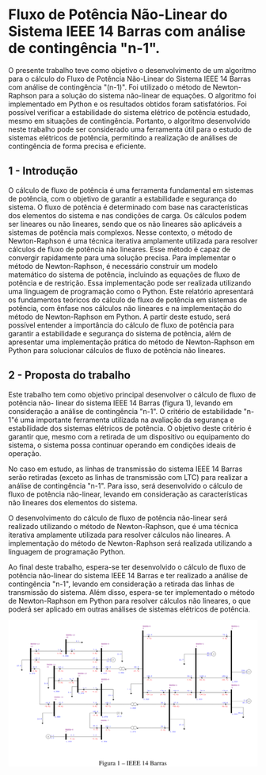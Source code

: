 
# Fluxo de Potência Não-Linear do Sistema IEEE 14 Barras com análise de contingência "n-1".

O presente trabalho teve como objetivo o desenvolvimento de um algoritmo para o cálculo do Fluxo de Potência Não-Linear do Sistema IEEE 14 Barras com análise de contingência "(n-1)".
Foi utilizado o método de Newton-Raphson para a solução do sistema não-linear de equações. O algoritmo foi implementado em Python e os resultados obtidos foram satisfatórios. Foi possível verificar a estabilidade do sistema elétrico de potência estudado, mesmo em situações de contingência.
Portanto, o algoritmo desenvolvido neste trabalho pode ser considerado uma ferramenta
útil para o estudo de sistemas elétricos de potência, permitindo a realização de análises de contingência de forma precisa e eficiente.




## 1 - Introdução

O cálculo de fluxo de potência é uma ferramenta fundamental em sistemas de potência, com o objetivo de garantir a estabilidade e segurança do sistema. O fluxo de potência é determinado com base nas características dos elementos do sistema e nas condições de carga. Os cálculos podem ser lineares ou não lineares, sendo que os não lineares são aplicáveis a sistemas de potência mais complexos.
Nesse contexto, o método de Newton-Raphson é uma técnica iterativa amplamente utilizada
para resolver cálculos de fluxo de potência não lineares. Esse método é capaz de convergir rapidamente para uma solução precisa. Para implementar o método de Newton-Raphson, é necessário construir um modelo matemático do sistema de potência, incluindo as equações de fluxo de potência e de restrição. Essa implementação pode ser realizada utilizando uma linguagem de programação como o Python.
Este relatório apresentará os fundamentos teóricos do cálculo de fluxo de potência em
sistemas de potência, com ênfase nos cálculos não lineares e na implementação do método de Newton-Raphson em Python. A partir deste estudo, será possível entender a importância do cálculo de fluxo de potência para garantir a estabilidade e segurança do sistema de potência, além de apresentar uma implementação prática do método de Newton-Raphson em Python para solucionar cálculos de fluxo de potência não lineares.
## 2 - Proposta do trabalho

Este trabalho tem como objetivo principal desenvolver o cálculo de fluxo de potência não-
linear do sistema IEEE 14 Barras (figura 1), levando em consideração a análise de contingência "n-1". O critério de estabilidade "n-1"é uma importante ferramenta utilizada na avaliação da segurança e estabilidade dos sistemas elétricos de potência. O objetivo deste critério é garantir que, mesmo com a retirada de um dispositivo ou equipamento do sistema, o sistema possa continuar operando em condições ideais de operação.

No caso em estudo, as linhas de transmissão do sistema IEEE 14 Barras serão retiradas
(exceto as linhas de transmissão com LTC) para realizar a análise de contingência "n-1". Para isso, será desenvolvido o cálculo de fluxo de potência não-linear, levando em consideração as características não lineares dos elementos do sistema.

O desenvolvimento do cálculo de fluxo de potência não-linear será realizado utilizando o
método de Newton-Raphson, que é uma técnica iterativa amplamente utilizada para resolver
cálculos não lineares. A implementação do método de Newton-Raphson será realizada utilizando a linguagem de programação Python.

Ao final deste trabalho, espera-se ter desenvolvido o cálculo de fluxo de potência não-linear do sistema IEEE 14 Barras e ter realizado a análise de contingência "n-1", levando em consideração a retirada das linhas de transmissão do sistema. Além disso, espera-se ter implementado o método de Newton-Raphson em Python para resolver cálculos não lineares, o que poderá ser aplicado em outras análises de sistemas elétricos de potência.



![IEEE](https://github.com/SamuelAndradeSW/fluxo_de_potencia/blob/main/fluxo%20de%20potencia/data/IEEE%2014%20barras.png)

